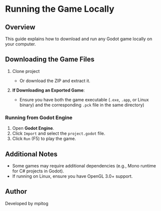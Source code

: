 # Running the Game Locally

## Overview
This guide explains how to download and run any Godot game locally on your computer.

## Downloading the Game Files
1. Clone project
   - Or download the ZIP and extract it.

2. **If Downloading an Exported Game**:
   - Ensure you have both the game executable (`.exe`, `.app`, or Linux binary) and the corresponding `.pck` file in the same directory)

### Running from Godot Engine
1. Open **Godot Engine**.
2. Click `Import` and select the `project.godot` file.
3. Click `Run` (F5) to play the game.


## Additional Notes
- Some games may require additional dependencies (e.g., Mono runtime for C# projects in Godot).
- If running on Linux, ensure you have OpenGL 3.0+ support.


## Author
Developed by mpitog

